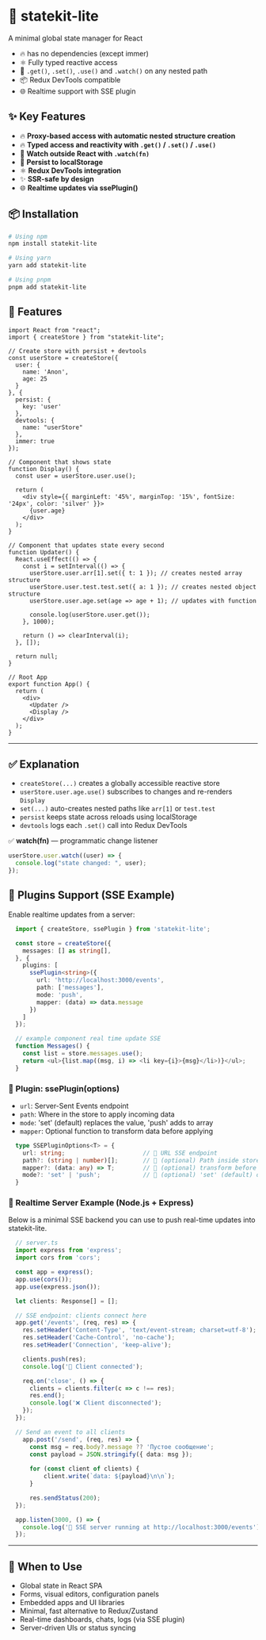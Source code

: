 # 🧠 statekit-lite

A minimal global state manager for React  

- 🔥 has no dependencies (except immer)
- ⚛️ Fully typed reactive access 
- 🔁 `.get()`, `.set()`, `.use()` and `.watch()` on any nested path  
- 📦 Redux DevTools compatible 
- 🌐 Realtime support with SSE plugin


## ✨ Key Features

- 🔥 **Proxy-based access with automatic nested structure creation**
- 🔥 **Typed access and reactivity with `.get()` / `.set()` / `.use()`**
- 📝 **Watch outside React with `.watch(fn)`**
- 💾 **Persist to localStorage**
- ⚛️ **Redux DevTools integration**
- ✨ **SSR-safe by design**
- 🌐 **Realtime updates via ssePlugin()**


## 📦 Installation

```bash
# Using npm
npm install statekit-lite

# Using yarn
yarn add statekit-lite

# Using pnpm
pnpm add statekit-lite
```


## 🚀 Features

```tsx
import React from "react";
import { createStore } from "statekit-lite";

// Create store with persist + devtools
const userStore = createStore({
  user: {
    name: 'Anon',
    age: 25
  }
}, {
  persist: {
    key: 'user'
  },
  devtools: {
    name: "userStore"
  },
  immer: true
});

// Component that shows state
function Display() {
  const user = userStore.user.use();

  return (
    <div style={{ marginLeft: '45%', marginTop: '15%', fontSize: '24px', color: 'silver' }}>
      {user.age}
    </div>
  );
}

// Component that updates state every second
function Updater() {
  React.useEffect(() => {
    const i = setInterval(() => {
      userStore.user.arr[1].set({ t: 1 }); // creates nested array structure
      userStore.user.test.test.set({ a: 1 }); // creates nested object structure
      userStore.user.age.set(age => age + 1); // updates with function

      console.log(userStore.user.get());
    }, 1000);

    return () => clearInterval(i);
  }, []);

  return null;
}

// Root App
export function App() {
  return (
    <div>
      <Updater />
      <Display />
    </div>
  );
}
```

---

## ✅ Explanation

- `createStore(...)` creates a globally accessible reactive store
- `userStore.user.age.use()` subscribes to changes and re-renders `Display`
- `set(...)` auto-creates nested paths like `arr[1]` or `test.test`
- `persist` keeps state across reloads using localStorage
- `devtools` logs each `.set()` call into Redux DevTools




✅ **watch(fn)** — programmatic change listener

```ts
userStore.user.watch((user) => {
  console.log("state changed: ", user);
});
```

## 🧩 Plugins Support (SSE Example)

Enable realtime updates from a server:
```ts
  import { createStore, ssePlugin } from 'statekit-lite';

  const store = createStore({
    messages: [] as string[],
  }, {
    plugins: [
      ssePlugin<string>({
        url: 'http://localhost:3000/events',
        path: ['messages'],
        mode: 'push',
        mapper: (data) => data.message
      })
    ]
  });

  // example component real time update SSE
  function Messages() {
    const list = store.messages.use();
    return <ul>{list.map((msg, i) => <li key={i}>{msg}</li>)}</ul>;
  }
```
### 🧠 Plugin: ssePlugin(options)
- `url`: Server-Sent Events endpoint
- `path`: Where in the store to apply incoming data
- `mode`: 'set' (default) replaces the value, 'push' adds to array
- `mapper`: Optional function to transform data before applying

```ts
  type SSEPluginOptions<T> = {
    url: string;                      // 🔌 URL SSE endpoint
    path?: (string | number)[];       // 🔑 (optional) Path inside store to update
    mapper?: (data: any) => T;        // 🧠 (optional) transform before storing
    mode?: 'set' | 'push';            // 🔁 (optional) 'set' (default) or 'push' to array (push mode is ideal for appending to arrays, set to override the target value)
  }

```

### 🔌 Realtime Server Example (Node.js + Express)
Below is a minimal SSE backend you can use to push real-time updates into statekit-lite.

```ts
  // server.ts
  import express from 'express';
  import cors from 'cors';

  const app = express();
  app.use(cors());
  app.use(express.json());

  let clients: Response[] = [];

  // SSE endpoint: clients connect here
  app.get('/events', (req, res) => {
    res.setHeader('Content-Type', 'text/event-stream; charset=utf-8');
    res.setHeader('Cache-Control', 'no-cache');
    res.setHeader('Connection', 'keep-alive');

    clients.push(res);
    console.log('👤 Client connected');

    req.on('close', () => {
      clients = clients.filter(c => c !== res);
      res.end();
      console.log('❌ Client disconnected');
    });
  });

  // Send an event to all clients
    app.post('/send', (req, res) => {
      const msg = req.body?.message ?? 'Пустое сообщение';
      const payload = JSON.stringify({ data: msg });
      
      for (const client of clients) {
          client.write(`data: ${payload}\n\n`);
      }

      res.sendStatus(200);
  });

  app.listen(3000, () => {
    console.log('🚀 SSE server running at http://localhost:3000/events');
  });
```

---

## 🧩 When to Use

- Global state in React SPA
- Forms, visual editors, configuration panels
- Embedded apps and UI libraries
- Minimal, fast alternative to Redux/Zustand
- Real-time dashboards, chats, logs (via SSE plugin)
- Server-driven UIs or status syncing
